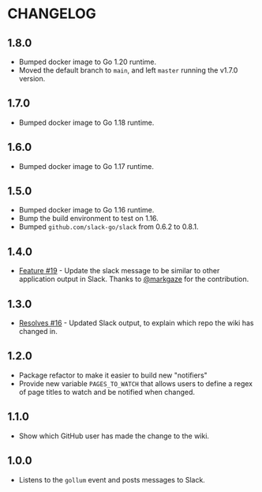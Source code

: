 # CHANGELOG

## 1.8.0

- Bumped docker image to Go 1.20 runtime.
- Moved the default branch to `main`, and left `master` running the v1.7.0 version.

## 1.7.0

- Bumped docker image to Go 1.18 runtime.

## 1.6.0

- Bumped docker image to Go 1.17 runtime.

## 1.5.0

- Bumped docker image to Go 1.16 runtime.
- Bump the build environment to test on 1.16.
- Bumped `github.com/slack-go/slack` from 0.6.2 to 0.8.1.

## 1.4.0

- [Feature #19](https://github.com/benmatselby/gollum-page-watcher-action/pull/19) - Update the slack message to be similar to other application output in Slack. Thanks to [@markgaze](https://github.com/markgaze) for the contribution.

## 1.3.0

- [Resolves #16](https://github.com/benmatselby/gollum-page-watcher-action/issues/16) - Updated Slack output, to explain which repo the wiki has changed in.

## 1.2.0

- Package refactor to make it easier to build new "notifiers"
- Provide new variable `PAGES_TO_WATCH` that allows users to define a regex of page titles to watch and be notified when changed.

## 1.1.0

- Show which GitHub user has made the change to the wiki.

## 1.0.0

- Listens to the `gollum` event and posts messages to Slack.
